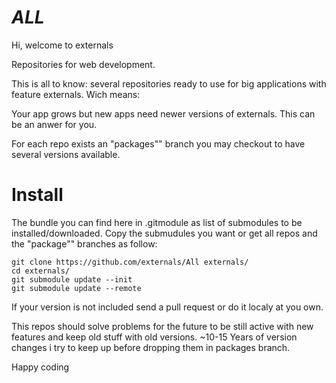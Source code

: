 # _ALL_

Hi, welcome to externals

Repositories for web development.

This is all to know: several repositories ready to use for big applications with feature externals.
Wich means:

Your app grows but new apps need newer versions of externals. This can be an anwer for you.

For each repo exists an "packages"" branch you may checkout to have several versions available.

# Install
The bundle you can find here in .gitmodule as list of submodules to be installed/downloaded.
Copy the submudules you want or get all repos and the "package"" branches as follow:

    git clone https://github.com/externals/All externals/
    cd externals/
    git submodule update --init
    git submodule update --remote

If your version is not included send a pull request or do it localy at you own.

This repos should solve problems for the future to be still active with new features and keep old stuff with old versions. ~10-15 Years of version changes i try to keep up before dropping them in packages branch.

Happy coding
